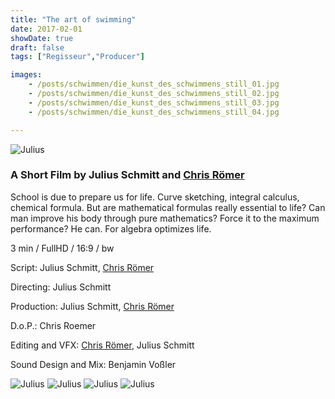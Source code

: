 ```yaml
---
title: "The art of swimming"
date: 2017-02-01
showDate: true
draft: false
tags: ["Regisseur","Producer"]

images:
    - /posts/schwimmen/die_kunst_des_schwimmens_still_01.jpg
    - /posts/schwimmen/die_kunst_des_schwimmens_still_02.jpg
    - /posts/schwimmen/die_kunst_des_schwimmens_still_03.jpg
    - /posts/schwimmen/die_kunst_des_schwimmens_still_04.jpg

---
```


![Julius](/posts/schwimmen/die_kunst_des_schwimmens_still_01.jpg)

### A Short Film by Julius Schmitt and <a href="https://chrisroemer.de/" target="_blank">Chris Römer</a>

School is due to prepare us for life. Curve sketching, integral calculus, chemical formula. But are mathematical formulas really essential to life? Can man improve his body through pure mathematics? Force it to the maximum performance? He can. For algebra optimizes life.

3 min / FullHD / 16:9 / bw

Script:
Julius Schmitt, <a href="https://chrisroemer.de/" target="_blank">Chris Römer</a>

Directing:
Julius Schmitt

Production:
Julius Schmitt, <a href="https://chrisroemer.de/" target="_blank">Chris Römer</a>

D.o.P.:
Chris Roemer

Editing and VFX:
<a href="https://chrisroemer.de/" target="_blank">Chris Römer</a>, Julius Schmitt

Sound Design and Mix:
Benjamin Voßler

![Julius](/posts/schwimmen/die_kunst_des_schwimmens_still_02.jpg)
![Julius](/posts/schwimmen/die_kunst_des_schwimmens_still_03.jpg)
![Julius](/posts/schwimmen/die_kunst_des_schwimmens_still_04.jpg)
![Julius](/posts/schwimmen/die_kunst_des_schwimmens_still_05.jpg)


